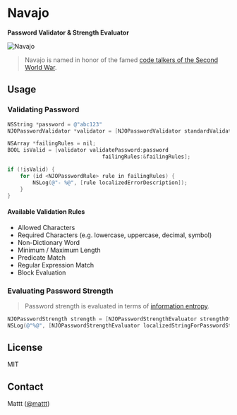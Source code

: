 # Navajo

**Password Validator & Strength Evaluator**

![Navajo](https://raw.github.com/mattt/Navajo/screenshots/example.gif)

> Navajo is named in honor of the famed [code talkers of the Second World War](http://en.wikipedia.org/wiki/Code_talker#Navajo_code_talkers).

## Usage

### Validating Password

```objective-c
NSString *password = @"abc123"
NJOPasswordValidator *validator = [NJOPasswordValidator standardValidator];

NSArray *failingRules = nil;
BOOL isValid = [validator validatePassword:password
                              failingRules:&failingRules];

if (!isValid) {
    for (id <NJOPasswordRule> rule in failingRules) {
        NSLog(@"- %@", [rule localizedErrorDescription]);
    }
}
```

#### Available Validation Rules

- Allowed Characters
- Required Characters (e.g. lowercase, uppercase, decimal, symbol)
- Non-Dictionary Word
- Minimum / Maximum Length
- Predicate Match
- Regular Expression Match
- Block Evaluation

### Evaluating Password Strength

> Password strength is evaluated in terms of [information entropy](http://en.wikipedia.org/wiki/Entropy_%28information_theory%29).

```objective-c
NJOPasswordStrength strength = [NJOPasswordStrengthEvaluator strengthOfPassword:password];
NSLog(@"%@", [NJOPasswordStrengthEvaluator localizedStringForPasswordStrength:strength]);
```

## License

MIT

## Contact

Mattt ([@mattt](https://twitter.com/mattt))
